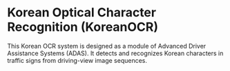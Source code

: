 # Korean Optical Character Recognition (KoreanOCR)
This Korean OCR system is designed as a module of Advanced Driver Assistance Systems (ADAS). It detects and recognizes Korean characters in traffic signs from driving-view image sequences.